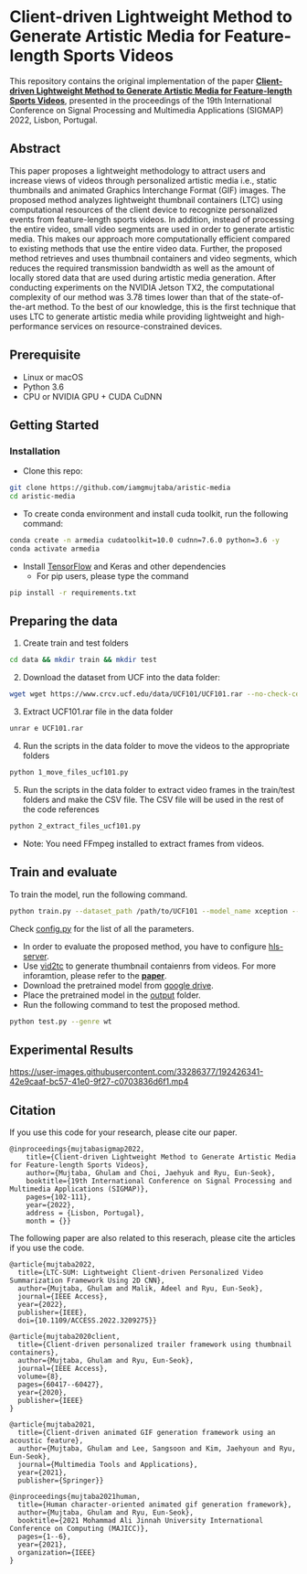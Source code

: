 # Client-driven Lightweight Method to Generate Artistic Media for Feature-length Sports Videos

This repository contains the original implementation of the paper __[Client-driven Lightweight Method to Generate Artistic Media for Feature-length Sports Videos](https://drive.google.com/file/d/13A1sZuLfhKVT6R1nHHiaBhIpOqacDfCf/view)__, presented in the proceedings of the 19th International Conference on Signal Processing and Multimedia Applications (SIGMAP) 2022, Lisbon, Portugal.

## Abstract
This paper proposes a lightweight methodology to attract users and increase views of videos through personalized artistic media i.e., static thumbnails and animated Graphics Interchange Format (GIF) images. The proposed method analyzes lightweight thumbnail containers (LTC) using computational resources of the client device to recognize personalized events from feature-length sports videos. In addition, instead of processing the entire video, small video segments are used in order to generate artistic media. This makes our approach more computationally efficient compared to existing methods that use the entire video data. Further, the proposed method retrieves and uses thumbnail containers and video segments, which reduces the required transmission bandwidth as well as the amount of locally stored data that are used during artistic media generation. After conducting experiments on the NVIDIA Jetson TX2, the computational complexity of our method was 3.78 times lower than that of the state-of-the-art method. To the best of our knowledge, this is the first technique that uses LTC to generate artistic media while providing lightweight and high-performance services on resource-constrained devices.

## Prerequisite
- Linux or macOS
- Python 3.6
- CPU or NVIDIA GPU + CUDA CuDNN

## Getting Started
### Installation
- Clone this repo:
```bash
git clone https://github.com/iamgmujtaba/aristic-media
cd aristic-media
```
- To create conda environment and install cuda toolkit, run the following command:
```bash
conda create -n armedia cudatoolkit=10.0 cudnn=7.6.0 python=3.6 -y
conda activate armedia
```
- Install [TensorFlow](https://www.tensorflow.org/) and Keras and other dependencies
  - For pip users, please type the command 
```bash
pip install -r requirements.txt
```

## Preparing the data
1. Create train and test folders
```bash
cd data && mkdir train && mkdir test
```

2. Download the dataset from UCF into the data folder:
```bash
wget wget https://www.crcv.ucf.edu/data/UCF101/UCF101.rar --no-check-certificate
```

3. Extract UCF101.rar file in the data folder
```bash
unrar e UCF101.rar
```

4.  Run the scripts in the data folder to move the videos to the appropriate folders
```bash
python 1_move_files_ucf101.py 
```

5. Run the scripts in the data folder to extract video frames in the train/test folders and make the CSV file. The CSV file will be used in the rest of the code references
```bash
python 2_extract_files_ucf101.py
```

- Note: You need FFmpeg installed to extract frames from videos. 

## Train and evaluate
To train the model, run the following command.

```bash
python train.py --dataset_path /path/to/UCF101 --model_name xception --batch_size 32 --epochs 100 --learning_rate 0.001 --num_classes 101 --save_model_path /path/to/save/model
```
Check [config.py](config.py) for the list of all the parameters.

- In order to evaluate the proposed method, you have to configure [hls-server](https://github.com/iamgmujtaba/hls-server).
- Use [vid2tc](https://github.com/iamgmujtaba/vid2tc) to generate thumbnail contaienrs from videos. For more inforamtion, please refer to the __[paper](https://drive.google.com/file/d/13A1sZuLfhKVT6R1nHHiaBhIpOqacDfCf/view)__.
- Download the pretrained model from [google drive](https://drive.google.com/file/d/1zYHrkIu0GL5xRG0BNYsRtKvejgFPOjRs/view?usp=sharing).
- Place the pretrained model in the [output](output) folder.
- Run the following command to test the proposed method.

```bash
python test.py --genre wt 
```

## Experimental Results

https://user-images.githubusercontent.com/33286377/192426341-42e9caaf-bc57-41e0-9f27-c0703836d6f1.mp4




## Citation
If you use this code for your research, please cite our paper.
```
@inproceedings{mujtabasigmap2022,
    title={Client-driven Lightweight Method to Generate Artistic Media for Feature-length Sports Videos},
    author={Mujtaba, Ghulam and Choi, Jaehyuk and Ryu, Eun-Seok},
    booktitle={19th International Conference on Signal Processing and Multimedia Applications (SIGMAP)},
    pages={102-111},
    year={2022},
    address = {Lisbon, Portugal},
    month = {}}
```

The following paper are also related to this reserach, please cite the articles if you use the code.
```
@article{mujtaba2022,
  title={LTC-SUM: Lightweight Client-driven Personalized Video Summarization Framework Using 2D CNN},
  author={Mujtaba, Ghulam and Malik, Adeel and Ryu, Eun-Seok},
  journal={IEEE Access},
  year={2022},
  publisher={IEEE},
  doi={10.1109/ACCESS.2022.3209275}}

@article{mujtaba2020client,
  title={Client-driven personalized trailer framework using thumbnail containers},
  author={Mujtaba, Ghulam and Ryu, Eun-Seok},
  journal={IEEE Access},
  volume={8},
  pages={60417--60427},
  year={2020},
  publisher={IEEE}
}

@article{mujtaba2021,
  title={Client-driven animated GIF generation framework using an acoustic feature},
  author={Mujtaba, Ghulam and Lee, Sangsoon and Kim, Jaehyoun and Ryu, Eun-Seok},
  journal={Multimedia Tools and Applications},
  year={2021},
  publisher={Springer}}

@inproceedings{mujtaba2021human,
  title={Human character-oriented animated gif generation framework},
  author={Mujtaba, Ghulam and Ryu, Eun-Seok},
  booktitle={2021 Mohammad Ali Jinnah University International Conference on Computing (MAJICC)},
  pages={1--6},
  year={2021},
  organization={IEEE}
}
```
